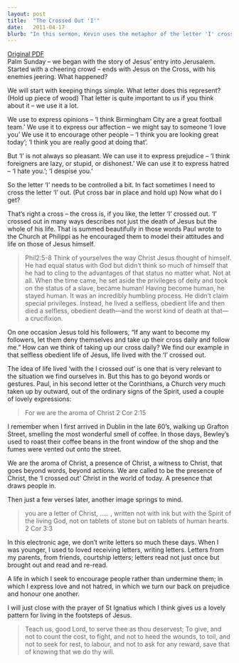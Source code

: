 ```yaml
---
layout: post
title:  "The Crossed Out 'I'"
date:   2011-04-17
blurb: "In this sermon, Kevin uses the metaphor of the letter 'I' crossed out to describe the selfless life of Jesus. He encourages the congregation to model their attitudes and lives on Jesus, living selflessly and obediently. He also brings out the importance of being the 'aroma of Christ' and a 'letter of Christ', living lives that draw people to Christ and are written not with ink but with the Spirit of the living God."
---
```

[Original PDF](/assets/pdf/palmsunday2011.pdf)    
Palm Sunday – we began with the story of Jesus’ entry into Jerusalem. Started with a cheering crowd – ends with Jesus on the Cross, with his enemies jeering. What happened?

We will start with keeping things simple. What letter does this represent? (Hold up piece of wood) That letter is quite important to us if you think about it – we use it a lot.

We use to express opinions – ‘I think Birmingham City are a great football team.’ We use it to express our affection – we might say to someone ‘I love you’ We use it to encourage other people – ‘I think you are looking great today’; ‘I think you are really good at doing that’.

But ‘I’ is not always so pleasant. We can use it to express prejudice – ‘I think foreigners are lazy, or stupid, or dishonest.’ We can use it to express hatred – ‘I hate you.’; ‘I despise you.’

So the letter ‘I’ needs to be controlled a bit. In fact sometimes I need to cross the letter ‘I’ out. (Put cross bar in place and hold up) Now what do I get?

That’s right a cross – the cross is, if you like, the letter ‘I’ crossed out. ‘I’ crossed out in many ways describes not just the death of Jesus but the whole of his life. That is summed beautifully in those words Paul wrote to the Church at Philippi as he encouraged them to model their attitudes and life on those of Jesus himself.

> Phil2:5-8 Think of yourselves the way Christ Jesus thought of himself. He had equal status with God but didn’t think so much of himself that he had to cling to the advantages of that status no matter what. Not at all. When the time came, he set aside the privileges of deity and took on the status of a slave, became human! Having become human, he stayed human. It was an incredibly humbling process. He didn’t claim special privileges. Instead, he lived a selfless, obedient life and then died a selfless, obedient death—and the worst kind of death at that—a crucifixion.

On one occasion Jesus told his followers, “If any want to become my followers, let them deny themselves and take up their cross daily and follow me.” How can we think of taking up our cross daily? We find our example in that selfless obedient life of Jesus, life lived with the ‘I’ crossed out.

The idea of life lived ‘with the I crossed out’ is one that is very relevant to the situation we find ourselves in. But this has to go beyond words or gestures. Paul, in his second letter ot the Corinthians, a Church very much taken up by outward, out of the ordinary signs of the Spirit, used a couple of lovely expressions:

> For we are the aroma of Christ 2 Cor 2:15

I remember when I first arrived in Dublin in the late 60’s, walking up Grafton Street, smelling the most wonderful smell of coffee. In those days, Bewley’s used to roast their coffee beans in the front window of the shop and the fumes were vented out onto the street.

We are the aroma of Christ, a presence of Christ, a witness to Christ, that goes beyond words, beyond actions. We are called to be the presence of Christ, the ‘I crossed out’ Christ in the world of today. A presence that draws people in.

Then just a few verses later, another image springs to mind.

> you are a letter of Christ, ….. , written not with ink but with the Spirit of the living God, not on tablets of stone but on tablets of human hearts. 2 Cor 3:3

In this electronic age, we don’t write letters so much these days. When I was younger, I used to loved receiving letters, writing letters. Letters from my parents, from friends, courtship letters; letters read not just once but brought out and read and re-read.

A life in which I seek to encourage people rather than undermine them; in which I express love and not hatred, in which we turn our back on prejudice and honour one another.

I will just close with the prayer of St Ignatius which I think gives us a lovely pattern for living in the footsteps of Jesus.

> Teach us, good Lord, to serve thee as thou deservest;
To give, and not to count the cost,
to fight, and not to heed the wounds,
to toil, and not to seek for rest,
to labour, and not to ask for any reward,
save that of knowing that we do thy will.
